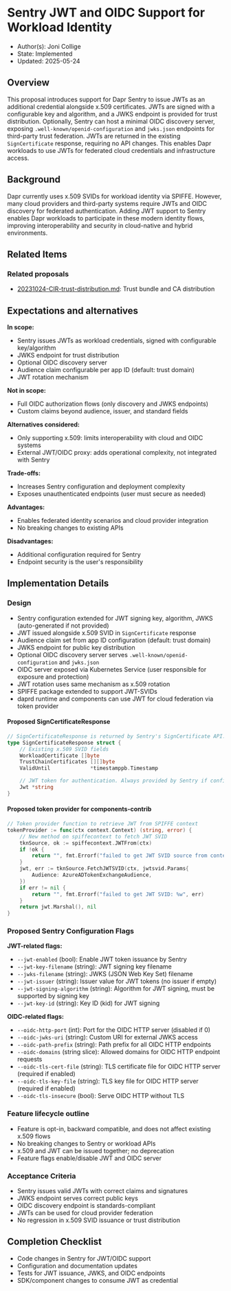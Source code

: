 # Sentry JWT and OIDC Support for Workload Identity

* Author(s): Joni Collige
* State: Implemented
* Updated: 2025-05-24

## Overview

This proposal introduces support for Dapr Sentry to issue JWTs as an additional credential alongside x.509 certificates. JWTs are signed with a configurable key and algorithm, and a JWKS endpoint is provided for trust distribution. Optionally, Sentry can host a minimal OIDC discovery server, exposing `.well-known/openid-configuration` and `jwks.json` endpoints for third-party trust federation. JWTs are returned in the existing `SignCertificate` response, requiring no API changes. This enables Dapr workloads to use JWTs for federated cloud credentials and infrastructure access.

## Background

Dapr currently uses x.509 SVIDs for workload identity via SPIFFE. However, many cloud providers and third-party systems require JWTs and OIDC discovery for federated authentication. Adding JWT support to Sentry enables Dapr workloads to participate in these modern identity flows, improving interoperability and security in cloud-native and hybrid environments.

## Related Items

### Related proposals
- [20231024-CIR-trust-distribution.md](20231024-CIR-trust-distribution.md): Trust bundle and CA distribution

## Expectations and alternatives

**In scope:**
- Sentry issues JWTs as workload credentials, signed with configurable key/algorithm
- JWKS endpoint for trust distribution
- Optional OIDC discovery server
- Audience claim configurable per app ID (default: trust domain)
- JWT rotation mechanism

**Not in scope:**
- Full OIDC authorization flows (only discovery and JWKS endpoints)
- Custom claims beyond audience, issuer, and standard fields

**Alternatives considered:**
- Only supporting x.509: limits interoperability with cloud and OIDC systems
- External JWT/OIDC proxy: adds operational complexity, not integrated with Sentry

**Trade-offs:**
- Increases Sentry configuration and deployment complexity
- Exposes unauthenticated endpoints (user must secure as needed)

**Advantages:**
- Enables federated identity scenarios and cloud provider integration
- No breaking changes to existing APIs

**Disadvantages:**
- Additional configuration required for Sentry
- Endpoint security is the user's responsibility

## Implementation Details

### Design

- Sentry configuration extended for JWT signing key, algorithm, JWKS (auto-generated if not provided)
- JWT issued alongside x.509 SVID in `SignCertificate` response
- Audience claim set from app ID configuration (default: trust domain)
- JWKS endpoint for public key distribution
- Optional OIDC discovery server serves `.well-known/openid-configuration` and `jwks.json`
- OIDC server exposed via Kubernetes Service (user responsible for exposure and protection)
- JWT rotation uses same mechanism as x.509 rotation
- SPIFFE package extended to support JWT-SVIDs
- daprd runtime and components can use JWT for cloud federation via token provider

#### Proposed SignCertificateResponse

```go
// SignCertificateResponse is returned by Sentry's SignCertificate API.
type SignCertificateResponse struct {
    // Existing x.509 SVID fields
	WorkloadCertificate []byte
	TrustChainCertificates [][]byte
	ValidUntil             *timestamppb.Timestamp

	// JWT token for authentication. Always provided by Sentry if configured to issue JWTs.
	Jwt *string
}
```

#### Proposed token provider for components-contrib

```go
// Token provider function to retrieve JWT from SPIFFE context
tokenProvider := func(ctx context.Context) (string, error) {
    // New method on spiffecontext to fetch JWT SVID
	tknSource, ok := spiffecontext.JWTFrom(ctx)
	if !ok {
		return "", fmt.Errorf("failed to get JWT SVID source from context")
	}
	jwt, err := tknSource.FetchJWTSVID(ctx, jwtsvid.Params{
		Audience: AzureADTokenExchangeAudience,
	})
	if err != nil {
		return "", fmt.Errorf("failed to get JWT SVID: %w", err)
	}
	return jwt.Marshal(), nil
}
```

### Proposed Sentry Configuration Flags

**JWT-related flags:**
- `--jwt-enabled` (bool): Enable JWT token issuance by Sentry
- `--jwt-key-filename` (string): JWT signing key filename
- `--jwks-filename` (string): JWKS (JSON Web Key Set) filename
- `--jwt-issuer` (string): Issuer value for JWT tokens (no issuer if empty)
- `--jwt-signing-algorithm` (string): Algorithm for JWT signing, must be supported by signing key
- `--jwt-key-id` (string): Key ID (kid) for JWT signing

**OIDC-related flags:**
- `--oidc-http-port` (int): Port for the OIDC HTTP server (disabled if 0)
- `--oidc-jwks-uri` (string): Custom URI for external JWKS access
- `--oidc-path-prefix` (string): Path prefix for all OIDC HTTP endpoints
- `--oidc-domains` (string slice): Allowed domains for OIDC HTTP endpoint requests
- `--oidc-tls-cert-file` (string): TLS certificate file for OIDC HTTP server (required if enabled)
- `--oidc-tls-key-file` (string): TLS key file for OIDC HTTP server (required if enabled)
- `--oidc-tls-insecure` (bool): Serve OIDC HTTP without TLS

### Feature lifecycle outline

- Feature is opt-in, backward compatible, and does not affect existing x.509 flows
- No breaking changes to Sentry or workload APIs
- x.509 and JWT can be issued together; no deprecation
- Feature flags enable/disable JWT and OIDC server

### Acceptance Criteria

- Sentry issues valid JWTs with correct claims and signatures
- JWKS endpoint serves correct public keys
- OIDC discovery endpoint is standards-compliant
- JWTs can be used for cloud provider federation
- No regression in x.509 SVID issuance or trust distribution

## Completion Checklist

- Code changes in Sentry for JWT/OIDC support
- Configuration and documentation updates
- Tests for JWT issuance, JWKS, and OIDC endpoints
- SDK/component changes to consume JWT as credential

